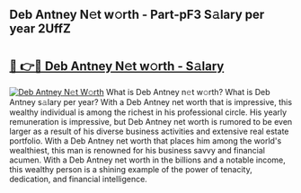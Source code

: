 ## Deb Antney N𝚎t w𝚘rth - Part-pF3 S𝚊lary per year 2UffZ

# <h2><a href="http://gc2n4y.nevu.top/?p=Deb+Antney">🔗 👉🔴 Deb Antney N𝚎t w𝚘rth - S𝚊lary</a></h2>

[![Deb Antney N𝚎t W𝚘rth](https://i.imgur.com/Oavwk0R.jpeg)](http://gc2n4y.nevu.top/?p=Deb+Antney)
What is Deb Antney n𝚎t w𝚘rth? What is Deb Antney s𝚊lary per year?
With a Deb Antney net worth that is impressive, this wealthy individual is among the richest in his professional circle. His yearly remuneration is impressive, but Deb Antney net worth is rumored to be even larger as a result of his diverse business activities and extensive real estate portfolio. With a Deb Antney net worth that places him among the world's wealthiest, this man is renowned for his business savvy and financial acumen. With a Deb Antney net worth in the billions and a notable income, this wealthy person is a shining example of the power of tenacity, dedication, and financial intelligence.
